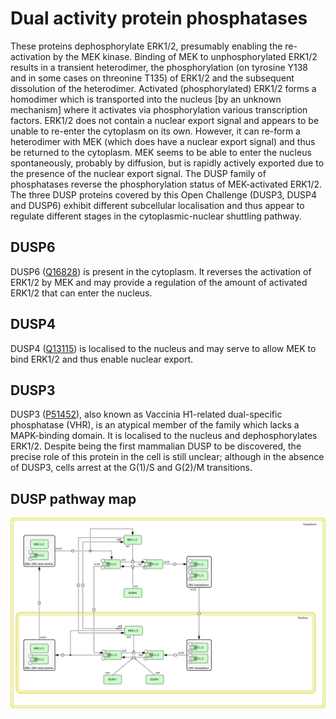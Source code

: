 
# Dual activity protein phosphatases
These proteins dephosphorylate ERK1/2, presumably enabling the re-activation by the MEK kinase.
Binding of MEK to unphosphorylated ERK1/2 results in a transient heterodimer, the phosphorylation (on tyrosine Y138 and in some cases on threonine T135) of ERK1/2 and the subsequent dissolution of the heterodimer. Activated (phosphorylated) ERK1/2 forms a homodimer which is transported into the nucleus [by an unknown mechanism] where it activates via phosphorylation various transcription factors.
ERK1/2 does not contain a nuclear export signal and appears to be unable to re-enter the cytoplasm on its own. However, it can re-form a heterodimer with MEK (which does have a nuclear export signal) and thus be returned to the cytoplasm. MEK seems to be able to enter the nucleus spontaneously, probably by diffusion, but is rapidly actively exported due to the presence of the nuclear export signal.
The DUSP family of phosphatases reverse the phosphorylation status of MEK-activated ERK1/2. The three DUSP proteins covered by this Open Challenge (DUSP3, DUSP4 and DUSP6) exhibit different subcellular localisation and thus appear to regulate different stages in the cytoplasmic-nuclear shuttling pathway.

## DUSP6
DUSP6 ([Q16828](https://www.uniprot.org/uniprot/Q16828)) is present in the cytoplasm. It reverses the activation of ERK1/2 by MEK and may provide a regulation of the amount of activated ERK1/2 that can enter the nucleus.

## DUSP4
DUSP4 ([Q13115](https://www.uniprot.org/uniprot/Q13115)) is localised to the nucleus and may serve to allow MEK to bind ERK1/2 and thus enable nuclear export.

## DUSP3
DUSP3 ([P51452](https://www.uniprot.org/uniprot/P51452)), also known as Vaccinia H1-related dual-specific phosphatase (VHR), is an atypical member of the family which lacks a MAPK-binding domain. It is localised to the nucleus and dephosphorylates ERK1/2. Despite being the first mammalian DUSP to be discovered, the precise role of this protein in the cell is still unclear; although in the absence of DUSP3, cells arrest at the G(1)/S and G(2)/M transitions.

## DUSP pathway map
![DUSP pathway map](DUSP.png)
